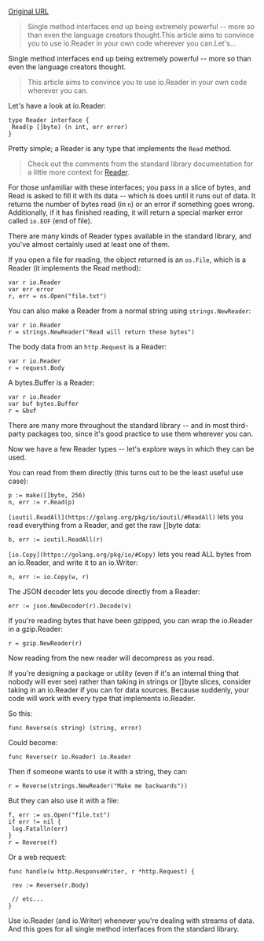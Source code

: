 
[Original URL](https://medium.com/@matryer/golang-advent-calendar-day-seventeen-io-reader-in-depth-6f744bb4320b)

> Single method interfaces end up being extremely powerful -- more so than even the language creators thought.This article aims to convince you to use io.Reader in your own code wherever you can.Let's...

Single method interfaces end up being extremely powerful -- more so than even the language creators thought.

> This article aims to convince you to use io.Reader in your own code wherever you can.

Let's have a look at io.Reader:

```
type Reader interface {
 Read(p []byte) (n int, err error)
}
```

Pretty simple; a Reader is any type that implements the `Read` method.

> Check out the comments from the standard library documentation for a little more context for [Reader](https://golang.org/pkg/io/#Reader).

For those unfamiliar with these interfaces; you pass in a slice of bytes, and Read is asked to fill it with its data -- which is does until it runs out of data. It returns the number of bytes read (in `n`) or an error if something goes wrong. Additionally, if it has finished reading, it will return a special marker error called `io.EOF` (end of file).

There are many kinds of Reader types available in the standard library, and you've almost certainly used at least one of them.

If you open a file for reading, the object returned is an `os.File`, which is a Reader (it implements the Read method):

```
var r io.Reader
var err error
r, err = os.Open("file.txt")
```

You can also make a Reader from a normal string using `strings.NewReader`:

```
var r io.Reader
r = strings.NewReader("Read will return these bytes")
```

The body data from an `http.Request` is a Reader:

```
var r io.Reader
r = request.Body
```

A bytes.Buffer is a Reader:

```
var r io.Reader
var buf bytes.Buffer
r = &buf
```

There are many more throughout the standard library -- and in most third-party packages too, since it's good practice to use them wherever you can.

Now we have a few Reader types -- let's explore ways in which they can be used.

You can read from them directly (this turns out to be the least useful use case):

```
p := make([]byte, 256)
n, err := r.Read(p)
```

`[ioutil.ReadAll](https://golang.org/pkg/io/ioutil/#ReadAll)` lets you read everything from a Reader, and get the raw []byte data:

```
b, err := ioutil.ReadAll(r)
```

`[io.Copy](https://golang.org/pkg/io/#Copy)` lets you read ALL bytes from an io.Reader, and write it to an io.Writer:

```
n, err := io.Copy(w, r)
```

The JSON decoder lets you decode directly from a Reader:

```
err := json.NewDecoder(r).Decode(v)
```

If you're reading bytes that have been gzipped, you can wrap the io.Reader in a gzip.Reader:

```
r = gzip.NewReader(r)
```

Now reading from the new reader will decompress as you read.

If you're designing a package or utility (even if it's an internal thing that nobody will ever see) rather than taking in strings or []byte slices, consider taking in an io.Reader if you can for data sources. Because suddenly, your code will work with every type that implements io.Reader.

So this:

```
func Reverse(s string) (string, error)
```

Could become:

```
func Reverse(r io.Reader) io.Reader
```

Then if someone wants to use it with a string, they can:

```
r = Reverse(strings.NewReader("Make me backwards"))
```

But they can also use it with a file:

```
f, err := os.Open("file.txt")
if err != nil {
 log.Fatalln(err)
}
r = Reverse(f)
```

Or a web request:

```
func handle(w http.ResponseWriter, r *http.Request) {

 rev := Reverse(r.Body)

 // etc...
}
```

Use io.Reader (and io.Writer) whenever you're dealing with streams of data. And this goes for all single method interfaces from the standard library.
